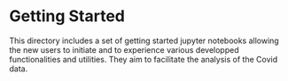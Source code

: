 # Getting Started
This directory includes a set of getting started jupyter notebooks allowing the new users to initiate and to experience various developped functionalities and utilities. They aim to facilitate the analysis of the Covid data. 
